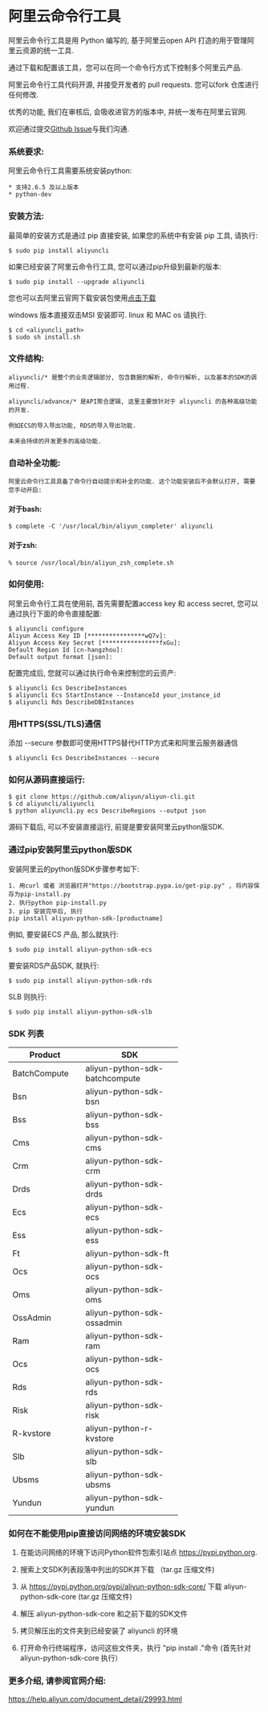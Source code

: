 
# 阿里云命令行工具 <Aliyun Command Line Interface>


阿里云命令行工具是用 Python 编写的, 基于阿里云open API 打造的用于管理阿里云资源的统一工具.

通过下载和配置该工具，您可以在同一个命令行方式下控制多个阿里云产品.

阿里云命令行工具代码开源, 并接受开发者的 pull requests. 您可以fork 仓库进行任何修改.

优秀的功能, 我们在审核后, 会吸收进官方的版本中, 并统一发布在阿里云官网.

欢迎通过提交[Github Issue](https://github.com/aliyun/aliyun-cli/issues/new)与我们沟通.

### 系统要求:

阿里云命令行工具需要系统安装python:

    * 支持2.6.5 及以上版本
    * python-dev

### 安装方法:

最简单的安装方式是通过 pip 直接安装, 如果您的系统中有安装 pip 工具, 请执行:

    $ sudo pip install aliyuncli

如果已经安装了阿里云命令行工具, 您可以通过pip升级到最新的版本:

    $ sudo pip install --upgrade aliyuncli

您也可以去阿里云官网下载安装包使用[点击下载](http://market.aliyun.com/products/53690006/cmgj000314.html?spm=5176.900004.4.2.IpMOOc)

windows 版本直接双击MSI 安装即可.
linux 和 MAC os 请执行:

    $ cd <aliyuncli_path>
    $ sudo sh install.sh

### 文件结构:

	aliyuncli/* 是整个的业务逻辑部分, 包含数据的解析, 命令行解析, 以及基本的SDK的调用过程.

	aliyuncli/advance/* 是API聚合逻辑, 这里主要放针对于 aliyuncli 的各种高级功能的开发.

	例如ECS的导入导出功能, RDS的导入导出功能.

	未来会持续的开发更多的高级功能.


### 自动补全功能:
    阿里云命令行工具具备了命令行自动提示和补全的功能. 这个功能安装后不会默认打开, 需要您手动开启:

#### 对于bash:

    $ complete -C '/usr/local/bin/aliyun_completer' aliyuncli

#### 对于zsh:

    % source /usr/local/bin/aliyun_zsh_complete.sh

### 如何使用:

阿里云命令行工具在使用前, 首先需要配置access key 和 access secret, 您可以通过执行下面的命令直接配置:

	$ aliyuncli configure
	Aliyun Access Key ID [****************wQ7v]:
	Aliyun Access Key Secret [****************fxGu]:
	Default Region Id [cn-hangzhou]:
	Default output format [json]:

配置完成后, 您就可以通过执行命令来控制您的云资产:

	$ aliyuncli Ecs DescribeInstances
	$ aliyuncli Ecs StartInstance --InstanceId your_instance_id
	$ aliyuncli Rds DescribeDBInstances

### 用HTTPS(SSL/TLS)通信

添加 --secure 参数即可使用HTTPS替代HTTP方式来和阿里云服务器通信

	$ aliyuncli Ecs DescribeInstances --secure


### 如何从源码直接运行:

	$ git clone https://github.com/aliyun/aliyun-cli.git
	$ cd aliyuncli/aliyuncli
	$ python aliyuncli.py ecs DescribeRegions --output json

源码下载后, 可以不安装直接运行, 前提是要安装阿里云python版SDK.

### 通过pip安装阿里云python版SDK
安装阿里云的python版SDK步骤参考如下:

	1. 用curl 或者 浏览器打开"https://bootstrap.pypa.io/get-pip.py" , 将内容保存为pip-install.py
	2. 执行python pip-install.py
	3. pip 安装完毕后, 执行
	pip install aliyun-python-sdk-[productname]

例如, 要安装ECS 产品, 那么就执行:

	$ sudo pip install aliyun-python-sdk-ecs
	
要安装RDS产品SDK, 就执行:

	$ sudo pip install aliyun-python-sdk-rds
	
SLB 则执行:

	$ sudo pip install aliyun-python-sdk-slb

### SDK 列表

<table style="width:67%;">
<colgroup>
<col width="20%" />
<col width="45%" />
</colgroup>
<thead>
<tr class="header">
<th>Product</th>
<th>SDK</th>
</tr>
</thead>
<tbody>
<tr class="odd">
<td>BatchCompute</td>
<td>aliyun-python-sdk-batchcompute</td>
</tr>
<tr class="even">
<td>Bsn</td>
<td>aliyun-python-sdk-bsn</td>
</tr>
<tr class="odd">
<td>Bss</td>
<td>aliyun-python-sdk-bss</td>
</tr>
<tr class="even">
<td>Cms</td>
<td>aliyun-python-sdk-cms</td>
</tr>
<tr class="odd">
<td>Crm</td>
<td>aliyun-python-sdk-crm</td>
</tr>
<tr class="even">
<td>Drds</td>
<td>aliyun-python-sdk-drds</td>
</tr>
<tr class="odd">
<td>Ecs</td>
<td>aliyun-python-sdk-ecs</td>
</tr>
<tr class="even">
<td>Ess</td>
<td>aliyun-python-sdk-ess</td>
</tr>
<tr class="odd">
<td>Ft</td>
<td>aliyun-python-sdk-ft</td>
</tr>
<tr class="even">
<td>Ocs</td>
<td>aliyun-python-sdk-ocs</td>
</tr>
<tr class="odd">
<td>Oms</td>
<td>aliyun-python-sdk-oms</td>
</tr>
<tr class="even">
<td>OssAdmin</td>
<td>aliyun-python-sdk-ossadmin</td>
</tr>
<tr class="odd">
<td>Ram</td>
<td>aliyun-python-sdk-ram</td>
</tr>
<tr class="even">
<td>Ocs</td>
<td>aliyun-python-sdk-ocs</td>
</tr>
<tr class="odd">
<td>Rds</td>
<td>aliyun-python-sdk-rds</td>
</tr>
<tr class="even">
<td>Risk</td>
<td>aliyun-python-sdk-risk</td>
</tr>
<tr class="odd">
<td>R-kvstore</td>
<td>aliyun-python-r-kvstore</td>
</tr>
<tr class="even">
<td>Slb</td>
<td>aliyun-python-sdk-slb</td>
</tr>
<tr class="odd">
<td>Ubsms</td>
<td>aliyun-python-sdk-ubsms</td>
</tr>
<tr class="even">
<td>Yundun</td>
<td>aliyun-python-sdk-yundun</td>
</tr>
</tbody>
</table>

### 如何在不能使用pip直接访问网络的环境安装SDK

1. 在能访问网络的环境下访问Python软件包索引站点 https://pypi.python.org.

2. 搜索上文SDK列表段落中列出的SDK并下载 （tar.gz 压缩文件)

3. 从 https://pypi.python.org/pypi/aliyun-python-sdk-core/  下载 aliyun-python-sdk-core  (tar.gz 压缩文件) 

4. 解压 aliyun-python-sdk-core 和之前下载的SDK文件

5. 拷贝解压出的文件夹到已经安装了 aliyuncli 的环境

6. 打开命令行终端程序，访问这些文件夹，执行 "pip install ."命令 (首先针对 aliyun-python-sdk-core 执行）

### 更多介绍, 请参阅官网介绍:

https://help.aliyun.com/document_detail/29993.html
